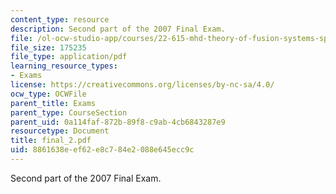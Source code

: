 ```yaml
---
content_type: resource
description: Second part of the 2007 Final Exam.
file: /ol-ocw-studio-app/courses/22-615-mhd-theory-of-fusion-systems-spring-2007/8861638eef62e8c784e2088e645ecc9c_final_2.pdf
file_size: 175235
file_type: application/pdf
learning_resource_types:
- Exams
license: https://creativecommons.org/licenses/by-nc-sa/4.0/
ocw_type: OCWFile
parent_title: Exams
parent_type: CourseSection
parent_uid: 0a114faf-872b-89f8-c9ab-4cb6843287e9
resourcetype: Document
title: final_2.pdf
uid: 8861638e-ef62-e8c7-84e2-088e645ecc9c
---
```

Second part of the 2007 Final Exam.